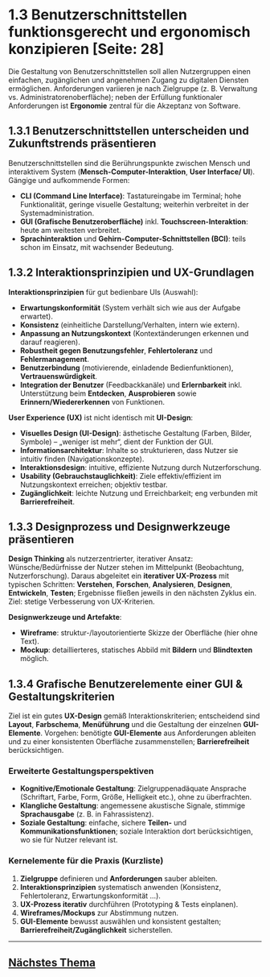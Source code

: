 # 1.3 Benutzerschnittstellen funktionsgerecht und ergonomisch konzipieren [Seite: 28]

Die Gestaltung von Benutzerschnittstellen soll allen Nutzergruppen einen einfachen, zugänglichen und angenehmen Zugang zu digitalen Diensten ermöglichen. Anforderungen variieren je nach Zielgruppe (z. B. Verwaltung vs. Administratorenoberfläche); neben der Erfüllung funktionaler Anforderungen ist **Ergonomie** zentral für die Akzeptanz von Software. 

## 1.3.1 Benutzerschnittstellen unterscheiden und Zukunftstrends präsentieren

Benutzerschnittstellen sind die Berührungspunkte zwischen Mensch und interaktivem System (**Mensch-Computer-Interaktion**, **User Interface/ UI**). Gängige und aufkommende Formen:

* **CLI (Command Line Interface)**: Tastatureingabe im Terminal; hohe Funktionalität, geringe visuelle Gestaltung; weiterhin verbreitet in der Systemadministration.
* **GUI (Grafische Benutzeroberfläche)** inkl. **Touchscreen-Interaktion**: heute am weitesten verbreitet.
* **Sprachinteraktion** und **Gehirn-Computer-Schnittstellen (BCI)**: teils schon im Einsatz, mit wachsender Bedeutung. 

## 1.3.2 Interaktionsprinzipien und UX-Grundlagen

**Interaktionsprinzipien** für gut bedienbare UIs (Auswahl):

* **Erwartungskonformität** (System verhält sich wie aus der Aufgabe erwartet).
* **Konsistenz** (einheitliche Darstellung/Verhalten, intern wie extern).
* **Anpassung an Nutzungskontext** (Kontextänderungen erkennen und darauf reagieren).
* **Robustheit gegen Benutzungsfehler**, **Fehlertoleranz** und **Fehlermanagement**.
* **Benutzerbindung** (motivierende, einladende Bedienfunktionen), **Vertrauenswürdigkeit**.
* **Integration der Benutzer** (Feedbackkanäle) und **Erlernbarkeit** inkl. Unterstützung beim **Entdecken**, **Ausprobieren** sowie **Erinnern/Wiedererkennen** von Funktionen. 

**User Experience (UX)** ist nicht identisch mit **UI-Design**:

* **Visuelles Design (UI-Design)**: ästhetische Gestaltung (Farben, Bilder, Symbole) – „weniger ist mehr“, dient der Funktion der GUI.
* **Informationsarchitektur**: Inhalte so strukturieren, dass Nutzer sie intuitiv finden (Navigationskonzepte).
* **Interaktionsdesign**: intuitive, effiziente Nutzung durch Nutzerforschung.
* **Usability (Gebrauchstauglichkeit)**: Ziele effektiv/effizient im Nutzungskontext erreichen; objektiv testbar.
* **Zugänglichkeit**: leichte Nutzung und Erreichbarkeit; eng verbunden mit **Barrierefreiheit**.

## 1.3.3 Designprozess und Designwerkzeuge präsentieren

**Design Thinking** als nutzerzentrierter, iterativer Ansatz: Wünsche/Bedürfnisse der Nutzer stehen im Mittelpunkt (Beobachtung, Nutzerforschung). Daraus abgeleitet ein **iterativer UX-Prozess** mit typischen Schritten: **Verstehen**, **Forschen**, **Analysieren**, **Designen**, **Entwickeln**, **Testen**; Ergebnisse fließen jeweils in den nächsten Zyklus ein. Ziel: stetige Verbesserung von UX-Kriterien.

**Designwerkzeuge und Artefakte**:

* **Wireframe**: struktur-/layoutorientierte Skizze der Oberfläche (hier ohne Text).
* **Mockup**: detaillierteres, statisches Abbild mit **Bildern** und **Blindtexten** möglich. 

## 1.3.4 Grafische Benutzerelemente einer GUI & Gestaltungskriterien

Ziel ist ein gutes **UX-Design** gemäß Interaktionskriterien; entscheidend sind **Layout**, **Farbschema**, **Menüführung** und die Gestaltung der einzelnen **GUI-Elemente**. Vorgehen: benötigte **GUI-Elemente** aus Anforderungen ableiten und zu einer konsistenten Oberfläche zusammenstellen; **Barrierefreiheit** berücksichtigen. 

### Erweiterte Gestaltungsperspektiven

* **Kognitive/Emotionale Gestaltung**: Zielgruppenadäquate Ansprache (Schriftart, Farbe, Form, Größe, Helligkeit etc.), ohne zu überfrachten.
* **Klangliche Gestaltung**: angemessene akustische Signale, stimmige **Sprachausgabe** (z. B. in Fahrassistenz).
* **Soziale Gestaltung**: einfache, sichere **Teilen-** und **Kommunikationsfunktionen**; soziale Interaktion dort berücksichtigen, wo sie für Nutzer relevant ist. 

### Kernelemente für die Praxis (Kurzliste)

1. **Zielgruppe** definieren und **Anforderungen** sauber ableiten.
2. **Interaktionsprinzipien** systematisch anwenden (Konsistenz, Fehlertoleranz, Erwartungskonformität …).
3. **UX-Prozess iterativ** durchführen (Prototyping & Tests einplanen).
4. **Wireframes/Mockups** zur Abstimmung nutzen.
5. **GUI-Elemente** bewusst auswählen und konsistent gestalten; **Barrierefreiheit/Zugänglichkeit** sicherstellen.

---

## [Nächstes Thema](./1.3.1_Benutzerschnittstellen_unterscheiden_und_Zukunftstrends_praesentieren.md)
